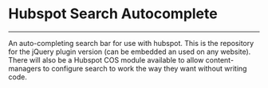 # Hubspot Search Autocomplete
---

An auto-completing search bar for use with hubspot.  This is the repository for the jQuery plugin version (can be embedded an used on any website).  There will also be a Hubspot COS module available to allow content-managers to configure search to work the way they want without writing code.